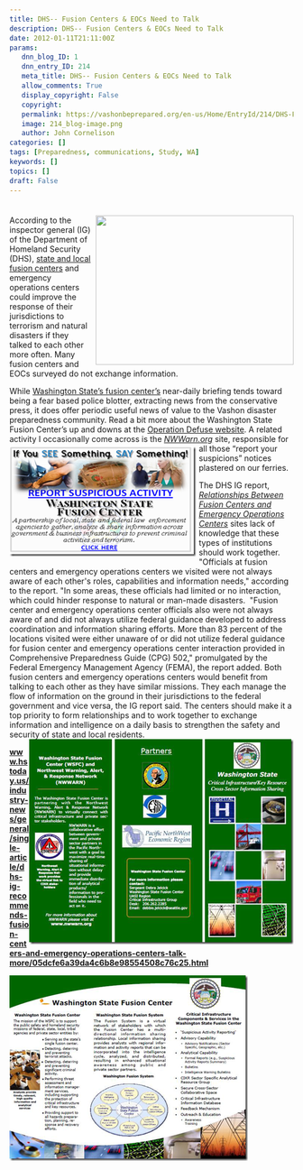 ```yaml
---
title: DHS-- Fusion Centers & EOCs Need to Talk
description: DHS-- Fusion Centers & EOCs Need to Talk
date: 2012-01-11T21:11:00Z
params:
   dnn_blog_ID: 1
   dnn_entry_ID: 214
   meta_title: DHS-- Fusion Centers & EOCs Need to Talk
   allow_comments: True
   display_copyright: False
   copyright: 
   permalink: https://vashonbeprepared.org/en-us/Home/EntryId/214/DHS-Fusion-Centers-amp-EOCs-Need-to-Talk
   image: 214_blog-image.png
   author: John Cornelison
categories: []
tags: [Preparedness, communications, Study, WA]
keywords: []
topics: []
draft: False
---
```


<div class="wlWriterHeaderFooter" style="padding-bottom: 4px; margin: 0px; padding-left: 0px; padding-right: 0px; float: none; padding-top: 4px;"> </div>
<p><a href="http://info.publicintelligence.net/WSFCoverview.pdf" target="_blank"><img alt="" width="351" height="265" title="WSFC2" align="right" style="margin: 0px 0px 5px 5px; display: inline; float: right;" src="https://publicintelligence.net/wp-content/uploads/2010/06/WSFC2.png" /></a>According to the inspector general (IG) of the Department of Homeland Security (DHS), <a href="http://publicintelligence.net/intelligence-fusion-centers/" target="_blank">state and local fusion centers</a> and emergency operations centers could improve the response of their jurisdictions to terrorism and natural disasters if they talked to each other more often. Many fusion centers and EOCs surveyed do not exchange information.</p>
<p>While <a href="http://publicintelligence.net/cui-washington-state-fusion-center-overview-brief/" target="_blank">Washington State&rsquo;s fusion center&rsquo;s</a> near-daily briefing tends toward being a fear based police blotter, extracting news from the conservative press, it does offer periodic useful news of value to the Vashon disaster preparedness community. Read a bit more about the Washington State Fusion Center&rsquo;s up and downs at the <a href="http://www.operationdefuse.com/2010/05/19/washington-state-fusion-center-tour/" target="_blank">Operation Defuse website</a>. A related activity I occasionally come across is the <em><a href="http://nwwarn.org/alertSignup-Fusion.aspx" title="If you see something, say something: WA's Suspicion Hotline" target="_blank"><img width="331" height="195" title="image" align="left" style="background-image: none;   margin: 5px 5px 5px 0px; padding-left: 0px; padding-right: 0px; display: inline; float: left;   padding-top: 0px;border: 0px solid;" alt="image" src="/images/dnnBlog/1/214/Windows-Live-Writer-53d2823e7525_CB50-image_fb913a13-428c-41d4-85ae-01fe98cee19e.png" /></a><a href="http://nwwarn.org/" target="_blank">NWWarn.org</a></em> site, responsible for all those &ldquo;report your suspicions&rdquo; notices plastered on our ferries.</p>
<p>The DHS IG report, <a href="http://www.oig.dhs.gov/assets/Mgmt/OIG_12-15_Dec11.pdf"><i>Relationships Between Fusion Centers and Emergency Operations Centers</i></a> sites lack of knowledge that these types of institutions should work together. "Officials at fusion centers and emergency operations centers we visited were not always aware of each other's roles, capabilities and information needs," according to the report. "In some areas, these officials had limited or no interaction, which could hinder response to natural or man-made disasters.&nbsp; "Fusion center and emergency operations center officials also were not always aware of and did not always utilize federal guidance developed to address coordination and information sharing efforts. More than 83 percent of the locations visited were either unaware of or did not utilize federal guidance for fusion center and emergency operations center interaction provided in Comprehensive Preparedness Guide (CPG) 502," promulgated by the Federal Emergency Management Agency (FEMA), the report added. Both fusion centers and emergency operations centers would benefit from talking to each other as they have similar missions. They each manage the flow of information on the ground in their jurisdictions to the federal government and vice versa, the IG report said. The centers should make it a top priority to form relationships and to work together to exchange information and intelligence on a daily basis to strengthen the safety and security of state and local residents.<a href="http://info.publicintelligence.net/WSFCoverview.pdf" target="_blank"><img width="469" height="364" title="image" align="right" style="background-image: none;   padding-left: 0px; padding-right: 0px; display: inline; float: right;   padding-top: 0px;border: 0px;" alt="image" src="/images/dnnBlog/1/214/Windows-Live-Writer-53d2823e7525_CB50-image_12.png" /></a></p>
<p><a href="http://www.hstoday.us/industry-news/general/single-article/dhs-ig-recommends-fusion-centers-and-emergency-operations-centers-talk-more/05dcfe6a39da4c6b8e98554508c76c25.html"><b>www.hstoday.us/industry-news/general/single-article/dhs-ig-recommends-fusion-centers-and-emergency-operations-centers-talk-more/05dcfe6a39da4c6b8e98554508c76c25.html</b></a><b> </b></p>
<p><a href="http://info.publicintelligence.net/WSFCoverview.pdf" target="_blank"><img width="423" height="329" title="image" align="left" style="background-image: none;   padding-left: 0px; padding-right: 0px; display: inline; float: left;   padding-top: 0px;border: 0px;" alt="image" src="/images/dnnBlog/1/214/Windows-Live-Writer-53d2823e7525_CB50-image_13.png" /></a></p>
